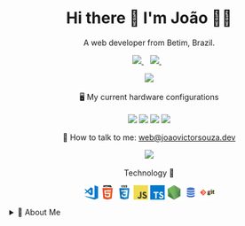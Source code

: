 

<h1 align='center'>
  Hi there 👋 I'm João 👨‍💻
</h1>

<p align='center'>
  A web developer from Betim, Brazil.
</p>



<p align='center'>
  
  <a href="https://www.linkedin.com/in/joaosouz4dev/">
    <img src="https://img.shields.io/badge/linkedin-%230077B5.svg?&style=for-the-badge&logo=linkedin&logoColor=white" />
  </a>&nbsp;&nbsp;
  <a href="https://instagram.com/joaosouz4dev">
    <img src="https://img.shields.io/badge/instagram-%23E4405F.svg?&style=for-the-badge&logo=instagram&logoColor=white" />        
  </a>&nbsp;&nbsp;
  
</p>

<p align='center'>
  <a href="#"><img src="https://github-readme-stats.vercel.app/api?username=joaosouz4dev&show_icons=true&count_private=true&theme=dark" width="350"></a>
</p>

<p align='center'>
  🖥️ My current hardware configurations<br/><br/>
  <img src="https://img.shields.io/badge/windows-%230078D6.svg?&style=for-the-badge&logo=windows&logoColor=white" />
  <img src="https://img.shields.io/badge/intel-core%20i7%206700k-%230071C5.svg?&style=for-the-badge&logo=intel&logoColor=white" />
  <img src="https://img.shields.io/badge/RAM-24GB-%230071C5.svg?&style=for-the-badge&logoColor=white" />
  <img src="https://img.shields.io/badge/nvidia-gtx%20980-%2376B900.svg?&style=for-the-badge&logo=nvidia&logoColor=white" />
 </p>

<!-- <details align='center'>
  <summary>:zap: My workspace specs</summary>
</details>-->

<p align='center'>
  📱 How to talk to me: <a href='mailto:alexandreslima@outlook.com'>web@joaovictorsouza.dev</a>
</p>

<p align='center'>
  <a href="#"><img src="https://badges.pufler.dev/visits/joaosouz4dev/joaosouz4dev"></a> 
</p>

<p align='center'>
    Technology 🚀
</p>
<p align='center'>
    <img align="center" alt="Visual Studio Code" width="26px" src="https://raw.githubusercontent.com/github/explore/80688e429a7d4ef2fca1e82350fe8e3517d3494d/topics/visual-studio-code/visual-studio-code.png" />
    <img align="center" alt="Typescript" width="26px" src="https://raw.githubusercontent.com/github/explore/80688e429a7d4ef2fca1e82350fe8e3517d3494d/topics/html/html.png" />
    <img align="center" alt="Typescript" width="26px" src="https://raw.githubusercontent.com/github/explore/80688e429a7d4ef2fca1e82350fe8e3517d3494d/topics/css/css.png" />
    <img align="center" alt="JavaScript" width="26px" src="https://raw.githubusercontent.com/github/explore/80688e429a7d4ef2fca1e82350fe8e3517d3494d/topics/javascript/javascript.png" />
    <img align="center" alt="Typescript" width="26px" src="https://raw.githubusercontent.com/github/explore/78df643247d429f6cc873026c0622819ad797942/topics/typescript/typescript.png" />
    <img align="center" alt="Node.js" width="26px" src="https://raw.githubusercontent.com/github/explore/80688e429a7d4ef2fca1e82350fe8e3517d3494d/topics/nodejs/nodejs.png" />
    <img align="center" alt="sql" width="26px" src="https://raw.githubusercontent.com/github/explore/80688e429a7d4ef2fca1e82350fe8e3517d3494d/topics/sql/sql.png" />
    <img align="center" alt="git" width="26px" src="https://raw.githubusercontent.com/github/explore/80688e429a7d4ef2fca1e82350fe8e3517d3494d/topics/git/git.png" />
</p>

<details>
  <summary>📃 About Me</summary>

## Education 🚀

- 📖 **Information systems**\
📆 2015 - 2019\
📍 **State University of Minas Gerais** - Carangola - MG, Brazil

## Experience 🚀

- 👨‍💻 **Web Developer**\
📆 2020 - Moment\
📍 **Mapp Sistemas** - Betim, Brazil

</details>

<!--
**joaosouz4dev/joaosouz4dev** is a ✨ _special_ ✨ repository because its `README.md` (this file) appears on your GitHub profile.

Here are some ideas to get you started:

- 🔭 I’m currently working on ...
- 🌱 I’m currently learning ...
- 👯 I’m looking to collaborate on ...
- 🤔 I’m looking for help with ...
- 💬 Ask me about ...
- 📫 How to reach me: ...
- 😄 Pronouns: ...
- ⚡ Fun fact: ...
-->
